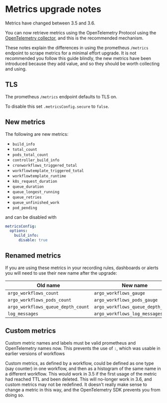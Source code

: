 # Metrics upgrade notes

Metrics have changed between 3.5 and 3.6.

You can now retrieve metrics using the OpenTelemetry Protocol using the [OpenTelemetry collector](https://opentelemetry.io/docs/collector/), and this is the recommended mechanism.

These notes explain the differences in using the prometheus `/metrics` endpoint to scrape metrics for a minimal effort upgrade. It is not recommended you follow this guide blindly, the new metrics have been introduced because they add value, and so they should be worth collecting and using.

## TLS

The prometheus `/metrics` endpoint defaults to TLS on.

To disable this set `.metricsConfig.secure` to `false`.

## New metrics

The following are new metrics:

* `build_info`
* `total_count`
* `pods_total_count`
* `controller_build_info`
* `cronworkflows_triggered_total`
* `workflowtemplate_triggered_total`
* `workflowtemplate_runtime`
* `k8s_request_duration`
* `queue_duration`
* `queue_longest_running`
* `queue_retries`
* `queue_unfinished_work`
* `pod_pending`

and can be disabled with

```yaml
metricsConfig:
  options:
    build_info:
      disable: true
```

## Renamed metrics

If you are using these metrics in your recording rules, dashboards or alerts you will need to use their new name after the upgrade:

| Old name                           | New name                           |
|------------------------------------|------------------------------------|
| `argo_workflows_count`             | `argo_workflows_gauge`             |
| `argo_workflows_pods_count`        | `argo_workflows_pods_gauge`        |
| `argo_workflows_queue_depth_count` | `argo_workflows_queue_depth_gauge` |
| `log_messages`                     | `argo_workflows_log_messages`      |

## Custom metrics

Custom metric names and labels must be valid prometheus and OpenTelemetry names now. This prevents the use of `:`, which was usable in earlier versions of workflows

Custom metrics, as defined by a workflow, could be defined as one type (say counter) in one workflow, and then as a histogram of the same name in a different workflow. This would work in 3.5 if the first usage of the metric had reached TTL and been deleted. This will no-longer work in 3.6, and custom metrics may not be redefined. It doesn't really make sense to change a metric in this way, and the OpenTelemetry SDK prevents you from doing so.
